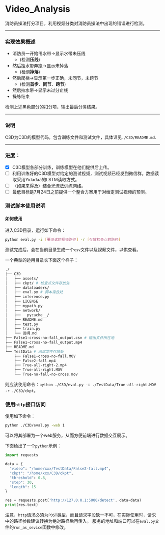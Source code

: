 # Video_Analysis

消防员操法打分项目，利用视频分类对消防员操法中出现的错误进行检测。

-----------------------------------------

### 实现效果概述

- 消防员一开始甩水带→显示水带未压线 
  - (检测**压线**)
- 然后挂水带奔跑→显示未掉落
  - (检测**掉落**)
- 然后爬梯→显示第一步正确，未同节，未跨节
  - (检测**首步**、**同节**、**跨节**)
- 然后拉水带→显示未过分止线
- 操练结束

检测上述黑色部分的扣分项，输出最后分类结果。

------------------------------------
### 说明
C3D为C3D的模型代码，包含训练文件和测试文件，具体详见`./C3D/README.md`.

------------------

### 进度：
- [x] C3D模型各部分训练，训练模型在他们提供后上传。
- [ ] 利用训练好的C3D模型对给定的测试视频，测试视频已经发到微信群。数据读取采用Yidadaa的LSTM读取方式。
- [ ] （如果来得及）结合光流法训练网络。
- [ ] 最低目标是7月24日之前提供一个整合方案用于对给定测试视频的预测。

### 测试脚本使用说明

#### 如何使用
进入C3D目录，运行如下命令：

```bash
python eval.py -i [要测试的视频路径] -r [存放检查点的路径]
```

测试完成后，会在当前目录生成一个`csv`文件以及视频文件，以供查看。

一个典型的适用目录长下面这个样子：
```bash
./
├── C3D
│   ├── assets/
│   ├── ckpt/ # 检查点文件存放处
│   ├── dataloaders/
│   ├── eval.py # 脚本存放处
│   ├── inference.py
│   ├── LICENSE
│   ├── mypath.py
│   ├── network/
│   ├── __pycache__/
│   ├── README.md
│   ├── test.py
│   ├── train.py
│   └── 说明.md
├── False1-cross-no-fall_output.csv # 输出文件所在地
├── False1-cross-no-fall_output.mp4
├── README.md
└── TestData # 测试文件存放处
    ├── False1-cross-no-fall.MOV
    ├── False2-fall.mp4
    ├── True-all-right-2.mp4
    ├── True-all-right.MOV
    └── True-no-fall-no-cross.mov
```
则应该使用命令：`python ./C3D/eval.py -i ./TestData/True-all-right.MOV -r ./C3D/ckpt`。

### 使用`http`接口访问
使用如下命令：
```bash
python ./C3D/eval.py -web 1
```
可以将其部署为一个web服务，从而方便前端进行数据交互展示。

下面给出了一个`python`示例：
```python
import requests

data = {
  "video": "/home/xxx/TestData/False2-fall.mp4",
  "ckpt": "/home/xxx/C3D/ckpt",
  "threshold": 0.8,
  "step": 30,
  "length": 15
}

res = requests.post('http://127.0.0.1:5000/detect', data=data)
print(res.text)
```
注意，`http`请求必须为`POST`类型，而且请求字段缺一不可，在实际使用时，请求中的路径参数建议转换为绝对路径后再传入。
服务的地址和端口可以在`eval.py`文件的`run_as_sevice`函数中修改。